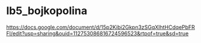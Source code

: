 # lb5_bojkopolina
https://docs.google.com/document/d/15p2Kibi2Gkpn3zSGqXlhtHCdqePbFRFl/edit?usp=sharing&ouid=112753086816724596523&rtpof=true&sd=true
